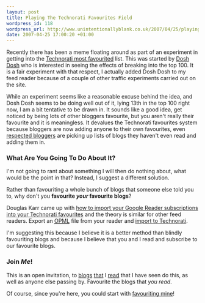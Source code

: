 ```yaml
---
layout: post
title: Playing The Technorati Favourites Field
wordpress_id: 118
wordpress_url: http://www.unintentionallyblank.co.uk/2007/04/25/playing-the-technorati-favourites-field/
date: 2007-04-25 17:00:20 +01:00
---
```

<p>Recently there has been a meme floating around as part of an experiment in getting into the <a href="http://technorati.com/pop/blogs/?faves=1">Technorati most favourited</a> list. This was started by <a href="http://www.doshdosh.com/blog-website-promotion/technorati-favorites-exchange/">Dosh Dosh</a> who is interested in seeing the effects of breaking into the top 100. It is a fair experiment with that respect, I actually added Dosh Dosh to my feed reader because of a couple of other traffic experiments carried out on the site.</p>

<p>While an experiment seems like a reasonable excuse behind the idea, and Dosh Dosh seems to be doing well out of it, lying 13th in the top 100 right now, I am a bit tentative to be drawn in. It sounds like a good idea, get noticed by being lots of other bloggers favourite, but you aren't really their favourite and it is meaningless. It devalues the Technorati favourites system because bloggers are now adding anyone to their own favourites, even <a href="http://andybeard.eu/2007/04/technorati-favorites-is-this-evil-lazy-or-just-smart.html">respected bloggers</a> are picking up lists of blogs they haven't even read and adding them in.</p>

<h3>What Are You Going To Do About It?</h3>

<p>I'm not going to rant about something I will then do nothing about, what would be the point in that? Instead, I suggest a different solution.</p>

<p>Rather than favouriting a whole bunch of blogs that someone else told you to, why don't you <strong>favourite <em>your</em> favourite blogs</strong>?</p>

<p>Douglas Karr came up with <a href="http://www.douglaskarr.com/2007/04/17/technorati-fav-opml/">how to import your Google Reader subscriptions into your Technorati favourites</a> and the theory is similar for other feed readers. Export an <a href="http://en.wikipedia.org/wiki/OPML"><abbr title="Outline Processor Markup Language">OPML</abbr></a> file from your reader and <a href="http://technorati.com/account/importfaves.html">import to Technorati</a>.</p>

<p>I'm suggesting this because I believe it is a better method than blindly favouriting blogs and because I believe that you and I read and subscribe to our favourite blogs.</p>

<h3>Join <em>Me</em>!</h3>

<p>This is an open invitation, to <a href="http://essentialkeystrokes.com/technorati-favorites-get-on-the-train/">blogs</a> <a href="http://momgadget.com/momgadget-joins-the-ultimate-technorati-favorites-exchange/">that</a> I <a href="http://dmiracle.com/blog-marketing/who-else-wants-to-exchange-technorati-favorites-with-me/">read</a> that I have seen do this, as well as anyone else passing by. Favourite the blogs that <em>you read</em>.</p>

<p>Of course, since you're here, you could start with <a href="http://technorati.com/faves/?add=http://www.unintentionallyblank.co.uk">favouriting mine</a>!</p>
